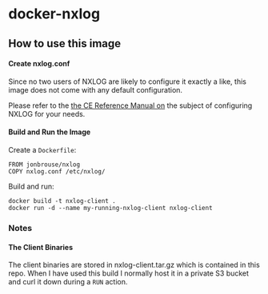 # docker-nxlog

## How to use this image

#### Create nxlog.conf
Since no two users of NXLOG are likely to configure it exactly a like, this image does not come with any default configuration.

Please refer to the [the CE Reference Manual on](http://nxlog-ce.sourceforge.net/nxlog-docs/en/nxlog-reference-manual.html) the subject of configuring NXLOG for your needs.

#### Build and Run the Image

Create a `Dockerfile`:

	FROM jonbrouse/nxlog
	COPY nxlog.conf /etc/nxlog/
	
Build and run:

	docker build -t nxlog-client .
	docker run -d --name my-running-nxlog-client nxlog-client

### Notes

#### The Client Binaries
The client binaries are stored in nxlog-client.tar.gz which is contained in this repo. When I have used this build I normally host it in a private S3 bucket and curl it down during a ```RUN``` action.

